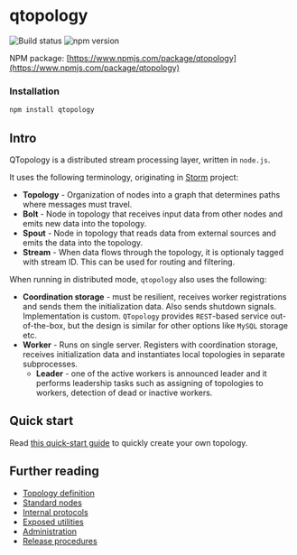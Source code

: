 # qtopology

![Build status](https://travis-ci.org/qminer/qtopology.svg?branch=master "Travis CI status")
![npm version](https://badge.fury.io/js/qtopology.svg "NPM version")

NPM package: [https://www.npmjs.com/package/qtopology](https://www.npmjs.com/package/qtopology)

### Installation

`````````````bash
npm install qtopology
`````````````

## Intro

QTopology is a distributed stream processing layer, written in `node.js`.

It uses the following terminology, originating in [Storm](http://storm.apache.org/) project:

- **Topology** - Organization of nodes into a graph that determines paths where messages must travel.
- **Bolt** - Node in topology that receives input data from other nodes and emits new data into the topology.
- **Spout** - Node in topology that reads data from external sources and emits the data into the topology.
- **Stream** - When data flows through the topology, it is optionaly tagged with stream ID. This can be used for routing and filtering.

When running in distributed mode, `qtopology` also uses the following:

- **Coordination storage** - must be resilient, receives worker registrations and sends them the initialization data. Also sends shutdown signals. Implementation is custom. `QTopology` provides `REST`-based service out-of-the-box, but the design is similar for other options like `MySQL` storage etc.
- **Worker** - Runs on single server. Registers with coordination storage, receives initialization data and instantiates local topologies in separate subprocesses.
    - **Leader** - one of the active workers is announced leader and it performs leadership tasks such as assigning of topologies to workers, detection of dead or inactive workers.

## Quick start

Read [this quick-start guide](quick_start.md) to quickly create your own topology.

## Further reading

- [Topology definition](topology-definition.md)
- [Standard nodes](std-nodes.md)
- [Internal protocols](protocols.md)
- [Exposed utilities](utilities.md)
- [Administration](administration.md)
- [Release procedures](release-procedures.md)
